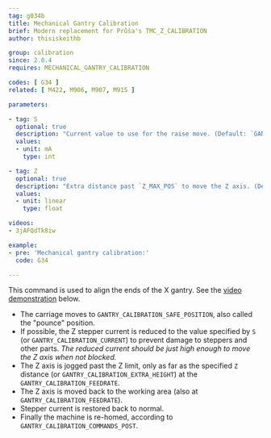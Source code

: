```yaml
---
tag: g034b
title: Mechanical Gantry Calibration
brief: Modern replacement for Průša's TMC_Z_CALIBRATION
author: thisiskeithb

group: calibration
since: 2.0.4
requires: MECHANICAL_GANTRY_CALIBRATION

codes: [ G34 ]
related: [ M422, M906, M907, M915 ]

parameters:

- tag: S
  optional: true
  description: "Current value to use for the raise move. (Default: `GANTRY_CALIBRATION_CURRENT`)"
  values:
  - unit: mA
    type: int

- tag: Z
  optional: true
  description: "Extra distance past `Z_MAX_POS` to move the Z axis. (Default: `GANTRY_CALIBRATION_EXTRA_HEIGHT`)"
  values:
  - unit: linear
    type: float

videos:
- 3jAFQdTk8iw

example:
- pre: 'Mechanical gantry calibration:'
  code: G34

---
```


This command is used to align the ends of the X gantry. See the [video demonstration](//youtu.be/3jAFQdTk8iw?t=684) below.

- The carriage moves to `GANTRY_CALIBRATION_SAFE_POSITION`, also called the "pounce" position.
- If possible, the Z stepper current is reduced to the value specified by `S` (or `GANTRY_CALIBRATION_CURRENT`) to prevent damage to steppers and other parts. *The reduced current should be just high enough to move the Z axis when not blocked.*
- The Z axis is jogged past the Z limit, only as far as the specified `Z` distance (or `GANTRY_CALIBRATION_EXTRA_HEIGHT`) at the `GANTRY_CALIBRATION_FEEDRATE`.
- The Z axis is moved back to the working area (also at `GANTRY_CALIBRATION_FEEDRATE`).
- Stepper current is restored back to normal.
- Finally the machine is re-homed, according to `GANTRY_CALIBRATION_COMMANDS_POST`.

